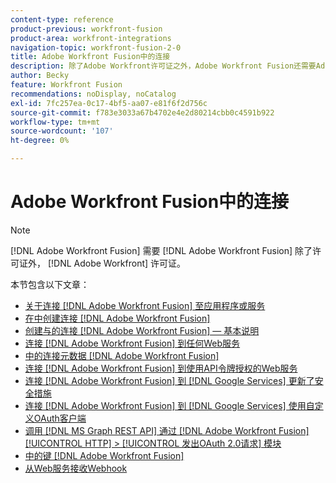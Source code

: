 ```yaml
---
content-type: reference
product-previous: workfront-fusion
product-area: workfront-integrations
navigation-topic: workfront-fusion-2-0
title: Adobe Workfront Fusion中的连接
description: 除了Adobe Workfront许可证之外，Adobe Workfront Fusion还需要Adobe Workfront Fusion许可证。
author: Becky
feature: Workfront Fusion
recommendations: noDisplay, noCatalog
exl-id: 7fc257ea-0c17-4bf5-aa07-e81f6f2d756c
source-git-commit: f783e3033a67b4702e4e2d80214cbb0c4591b922
workflow-type: tm+mt
source-wordcount: '107'
ht-degree: 0%

---
```


# Adobe Workfront Fusion中的连接

>[!NOTE]
>
>[!DNL Adobe Workfront Fusion] 需要 [!DNL Adobe Workfront Fusion] 除了许可证外， [!DNL Adobe Workfront] 许可证。

本节包含以下文章：

* [关于连接 [!DNL Adobe Workfront Fusion] 至应用程序或服务](../../workfront-fusion/connections/about-connecting-wf-fusion-to-app-or-service.md)
* [在中创建连接 [!DNL Adobe Workfront Fusion]](../../workfront-fusion/connections/connection-instruction-toc.md)
* [创建与的连接 [!DNL Adobe Workfront Fusion]  — 基本说明](../../workfront-fusion/connections/connect-to-fusion-general.md)
* [连接 [!DNL Adobe Workfront Fusion] 到任何Web服务](../../workfront-fusion/connections/connect-wf-fusion-to-any-web-service.md)
* [中的连接元数据 [!DNL Adobe Workfront Fusion]](/help/quicksilver/workfront-fusion/connections/connection-metadata.md)
* [连接 [!DNL Adobe Workfront Fusion] 到使用API令牌授权的Web服务](../../workfront-fusion/connections/connect-wf-web-service-uses-api-token-auth.md)
* [连接 [!DNL Adobe Workfront Fusion] 到 [!DNL Google Services] 更新了安全措施](../../workfront-fusion/connections/connect-to-google-with-new-security-measures.md)
* [连接 [!DNL Adobe Workfront Fusion] 到 [!DNL Google Services] 使用自定义OAuth客户端](../../workfront-fusion/connections/connect-fusion-to-google-using-oauth.md)
* [调用 [!DNL MS Graph REST API] 通过 [!DNL Adobe Workfront Fusion] [!UICONTROL HTTP] > [!UICONTROL 发出OAuth 2.0请求] 模块](../../workfront-fusion/connections/call-the-ms-graph-rest-api.md)
* [中的键 [!DNL Adobe Workfront Fusion]](../../workfront-fusion/connections/keys.md)
* [从Web服务接收Webhook](../../workfront-fusion/connections/receive-a-webhook-from-a-web-service.md)
